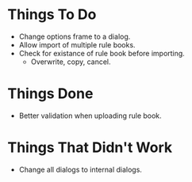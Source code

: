 # Things To Do
* Change options frame to a dialog.
* Allow import of multiple rule books.
* Check for existance of rule book before importing.
  * Overwrite, copy, cancel.

# Things Done
* Better validation when uploading rule book.

# Things That Didn't Work
* Change all dialogs to internal dialogs.
